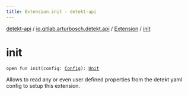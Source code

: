 ```yaml
---
title: Extension.init - detekt-api
---
```


[detekt-api](../../index.html) / [io.gitlab.arturbosch.detekt.api](../index.html) / [Extension](index.html) / [init](./init.html)

# init

`open fun init(config: `[`Config`](../-config/index.html)`): `[`Unit`](https://kotlinlang.org/api/latest/jvm/stdlib/kotlin/-unit/index.html)

Allows to read any or even user defined properties from the detekt yaml config
to setup this extension.


